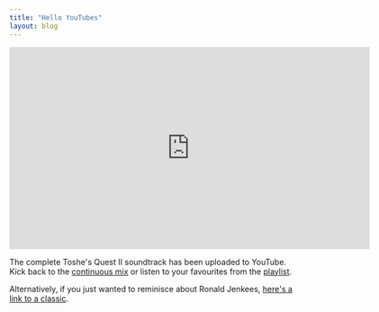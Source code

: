 ```yaml
---
title: "Hello YouTubes"
layout: blog
---
```


<iframe width="640" height="360" src="https://www.youtube.com/embed/RcqoX6BwWok?si=j-3wz6zUgYWIxJ3I" title="YouTube video player" frameborder="0" allow="accelerometer; autoplay; clipboard-write; encrypted-media; gyroscope; picture-in-picture; web-share" allowfullscreen></iframe>

The complete Toshe's Quest II soundtrack has been uploaded to YouTube. Kick back to the [continuous mix](https://youtu.be/RcqoX6BwWok) or listen to your favourites from the [playlist](https://www.youtube.com/playlist?list=PLeNXT-65-C-SplUvxvRQRr7KOLt5xI8RA).

Alternatively, if you just wanted to reminisce about Ronald Jenkees, [here's a link to a classic](https://www.youtube.com/watch?v=0O2aH4XLbto).